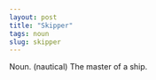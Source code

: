 ```yaml
---
layout: post
title: "Skipper"
tags: noun
slug: skipper
---
```

Noun. (nautical) The master of a ship. 
